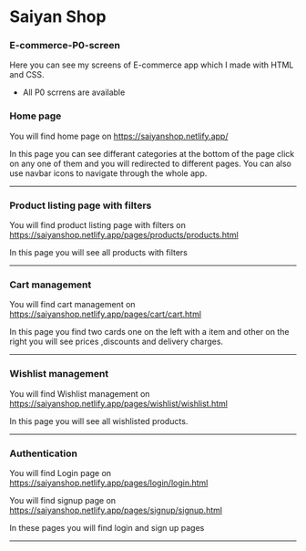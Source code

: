 # Saiyan Shop

### E-commerce-P0-screen

Here you can see my screens of E-commerce app which I made with HTML and CSS.

- All P0 scrrens are available

### Home page

You will find home page on https://saiyanshop.netlify.app/

In this page you can see differant categories at the bottom of the page click on any one of them and you will redirected to different pages. You can also use navbar icons to navigate through the whole app.

---

### Product listing page with filters

You will find product listing page with filters on https://saiyanshop.netlify.app/pages/products/products.html

In this page you will see all products with filters

---

### Cart management

You will find cart management on https://saiyanshop.netlify.app/pages/cart/cart.html

In this page you find two cards one on the left with a item and other on the right you will see prices ,discounts and delivery charges.

---

### Wishlist management 

You will find Wishlist management on https://saiyanshop.netlify.app/pages/wishlist/wishlist.html

In this page you will see all wishlisted products.

---

### Authentication

You will find Login page on https://saiyanshop.netlify.app/pages/login/login.html

You will find signup page on https://saiyanshop.netlify.app/pages/signup/signup.html


In these pages you will find login and sign up pages

---

